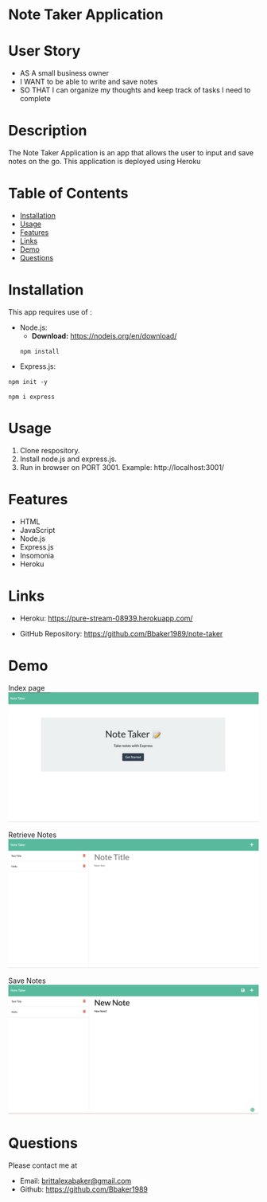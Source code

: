 # Note Taker Application

# User Story
- AS A small business owner
- I WANT to be able to write and save notes
- SO THAT I can organize my thoughts and keep track of tasks I need to complete
# Description
The Note Taker Application is an app that allows the user to input and save notes on the go. This application is deployed using Heroku

# Table of Contents
* [Installation](#installation)
* [Usage](#usage)
* [Features](#features)
* [Links](#links)
* [Demo](#demo)
* [Questions](#questions)


# Installation
This app requires use of :
- Node.js: 
    - <b>Download:</b> https://nodejs.org/en/download/
    ```
    npm install
    ```
* Express.js:
```
npm init -y
```
```
npm i express
```
# Usage
1. Clone respository.
2. Install node.js and express.js.
3. Run in browser on PORT 3001. Example: http://localhost:3001/


# Features
* HTML
* JavaScript
* Node.js
* Express.js
* Insomonia
* Heroku

# Links
* Heroku: https://pure-stream-08939.herokuapp.com/

* GitHub Repository: https://github.com/Bbaker1989/note-taker

# Demo
Index page
<img src="Assets/NoteTaker1.png" alt="Italian Trulli">

Retrieve Notes
<img src="Assets/NoteTaker2.png" alt="Italian Trulli">

Save Notes
<img src="Assets/NoteTaker3.png" alt="Italian Trulli">

# Questions

Please contact me at
* Email: brittalexabaker@gmail.com
* Github: https://github.com/Bbaker1989


